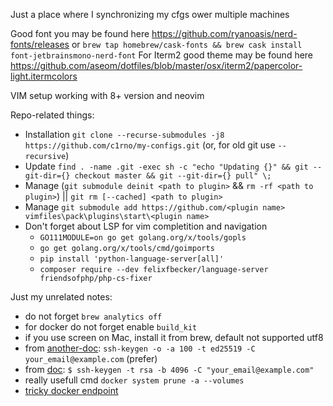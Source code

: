 Just a place where I synchronizing my cfgs ower multiple machines

Good font you may be found here https://github.com/ryanoasis/nerd-fonts/releases
 or `brew tap homebrew/cask-fonts && brew cask install font-jetbrainsmono-nerd-font`
For Iterm2 good theme may be found here
 https://github.com/aseom/dotfiles/blob/master/osx/iterm2/papercolor-light.itermcolors

VIM setup working with 8+ version and neovim

Repo-related things:
- Installation `git clone --recurse-submodules -j8 https://github.com/c1rno/my-configs.git`
  (or, for old git use `--recursive`)
- Update `find . -name .git -exec sh -c "echo "Updating {}" && git --git-dir={} checkout master && git --git-dir={} pull" \;`
- Manage (`git submodule deinit <path to plugin>` && `rm -rf <path to plugin>`) ||
  `git rm [--cached] <path to plugin>`
- Manage `git submodule add https://github.com/<plugin name> vimfiles\pack\plugins\start\<plugin name>`
- Don't forget about LSP for vim completition and navigation
  - `GO111MODULE=on go get golang.org/x/tools/gopls`
  - `go get golang.org/x/tools/cmd/goimports`
  - `pip install 'python-language-server[all]'`
  - `composer require --dev felixfbecker/language-server friendsofphp/php-cs-fixer`

Just my unrelated notes:
- do not forget `brew analytics off`
- for docker do not forget enable `build_kit`
- if you use screen on Mac, install it from brew, default not supported utf8
- from [another-doc](https://medium.com/risan/upgrade-your-ssh-key-to-ed25519-c6e8d60d3c54):
  `ssh-keygen -o -a 100 -t ed25519 -C your_email@example.com` (prefer)
- from [doc](https://help.github.com/en/articles/generating-a-new-ssh-key-and-adding-it-to-the-ssh-agent):
  `$ ssh-keygen -t rsa -b 4096 -C "your_email@example.com"`
- really usefull cmd `docker system prune -a --volumes`
- [tricky docker endpoint](https://github.com/bufferings/docker-access-host/blob/master/docker-entrypoint.sh)


